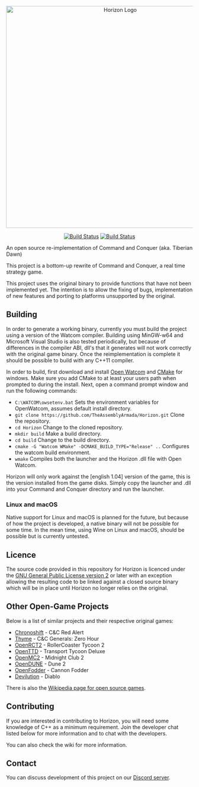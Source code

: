 <p align="center">
  <img width="600" src="https://i.imgur.com/RzbXiwp.png" alt="Horizon Logo">
</p>

<p align="center">
  <a href="https://ci.appveyor.com/project/AssemblyArmarda/horizon/branch/develop"><img src="https://ci.appveyor.com/api/projects/status/2nh2beysn4gl0hoo/branch/develop?svg=true" alt="Build Status"></a>
  <a href="https://travis-ci.org/TheAssemblyArmada/Horizon.svg?branch=develop"><img src="https://travis-ci.org/TheAssemblyArmada/Horizon.svg?branch=develop" alt="Build Status"></a>
</p>

An open source re-implementation of Command and Conquer (aka. Tiberian Dawn)

This project is a bottom-up rewrite of Command and Conquer, a real time strategy game.

This project uses the original binary to provide functions that have not been implemented yet.
The intention is to allow the fixing of bugs, implementation of new
features and porting to platforms unsupported by the original.

## Building

In order to generate a working binary, currently you must build the project using
a version of the Watcom compiler. Building using MinGW-w64 and Microsoft Visual Studio
is also tested periodically, but because of differences in the compiler ABI, dll's that it generates
will not work correctly with the original game binary. Once the reimplementation is complete
it should be possible to build with any C++11 compiler.
 
In order to build, first download and install [Open Watcom](http://openwatcom.org/download.php) and [CMake](https://cmake.org/download/) for windows.
Make sure you add CMake to at least your users path when prompted to during the install.
Next, open a command prompt window and run the following commands:

* `C:\WATCOM\owsetenv.bat` Sets the environment variables for OpenWatcom, assumes default install directory.
* `git clone https://github.com/TheAssemblyArmada/Horizon.git` Clone the repository.
* `cd Horizon` Change to the cloned repository.
* `mkdir build` Make a build directory.
* `cd build` Change to the build directory.
* `cmake -G "Watcom WMake" -DCMAKE_BUILD_TYPE="Release" ..` Configures the watcom build environment.
* `wmake` Compiles both the launcher and the Horizon .dll file with Open Watcom.

Horizon will only work against the [english 1.04] version of the game, this is the version installed from the game disks.
Simply copy the launcher and .dll into your Command and Conquer directory and run the launcher.

### Linux and macOS

Native support for Linux and macOS is planned for the future, but because of how
the project is developed, a native binary will not be possible for some time.
In the mean time, using Wine on Linux and macOS, should be possible but
is currently untested.

## Licence

The source code provided in this repository for
Horizon is licenced under the [GNU General Public License version 2](https://www.gnu.org/licenses/old-licenses/gpl-2.0.html)
or later with an exception allowing the resulting code to be linked against a closed source
binary which will be in place until Horizon no longer relies on the original.

## Other Open-Game Projects

Below is a list of similar projects and their respective original games:

 * [Chronoshift](https://github.com/TheAssemblyArmada/Chronoshift) - C&C Red Alert
 * [Thyme](https://github.com/TheAssemblyArmada/Thyme) - C&C Generals: Zero Hour
 * [OpenRCT2](https://github.com/OpenRCT2/OpenRCT2) - RollerCoaster Tycoon 2
 * [OpenTTD](https://www.openttd.org/) - Transport Tycoon Deluxe
 * [OpenMC2](https://github.com/LRFLEW/OpenMC2) - Midnight Club 2
 * [OpenDUNE](https://github.com/OpenDUNE/OpenDUNE) - Dune 2
 * [OpenFodder](https://github.com/OpenFodder/openfodder) - Cannon Fodder
 * [Devilution](https://github.com/diasurgical/devilution) - Diablo

There is also the [Wikipedia page for open source games](https://en.wikipedia.org/wiki/List_of_open-source_video_games).

## Contributing

If you are interested in contributing to Horizon, you will need some knowledge of C++ as a minimum requirement. Join the developer chat listed below for more information and to chat with the developers.

You can also check the wiki for more information.

## Contact

You can discuss development of this project on our [Discord server](https://discord.gg/UnWK2Tw).
